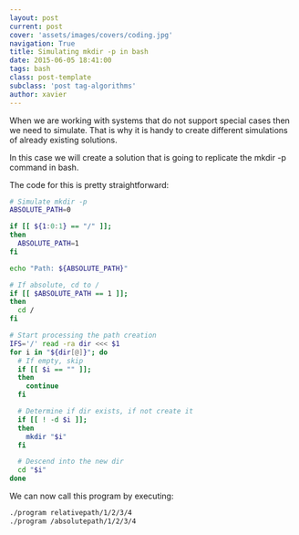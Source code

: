 ```yaml
---
layout: post
current: post
cover: 'assets/images/covers/coding.jpg'
navigation: True
title: Simulating mkdir -p in bash
date: 2015-06-05 18:41:00
tags: bash
class: post-template
subclass: 'post tag-algorithms'
author: xavier
---
```


When we are working with systems that do not support special cases then we need to simulate. That is why it is handy to create different simulations of already existing solutions.

In this case we will create a solution that is going to replicate the mkdir -p command in bash.

The code for this is pretty straightforward:

```bash
# Simulate mkdir -p
ABSOLUTE_PATH=0

if [[ ${1:0:1} == "/" ]];
then
  ABSOLUTE_PATH=1
fi

echo "Path: ${ABSOLUTE_PATH}"

# If absolute, cd to /
if [[ $ABSOLUTE_PATH == 1 ]];
then
  cd /
fi

# Start processing the path creation
IFS='/' read -ra dir <<< $1
for i in "${dir[@]}"; do
  # If empty, skip
  if [[ $i == "" ]];
  then
    continue
  fi

  # Determine if dir exists, if not create it
  if [[ ! -d $i ]];
  then
    mkdir "$i"
  fi

  # Descend into the new dir
  cd "$i"
done
```

We can now call this program by executing:

```bash
./program relativepath/1/2/3/4
./program /absolutepath/1/2/3/4
```
